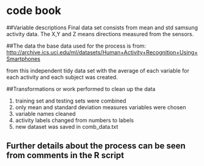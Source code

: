 # code book 
##Variable descriptions 
Final data set consists from mean and std samsung activity data. The X,Y and Z means directions measured from the sensors.

##The data 
the base data used for the process is from:
http://archive.ics.uci.edu/ml/datasets/Human+Activity+Recognition+Using+Smartphones 

from this independent tidy data set with the average of each variable for each activity and each subject was created.

##Transformations or work performed to clean up the data
1. training set and testing sets were combined
2. only mean and standard deviation measures variables were chosen
3. variable names cleaned
4. activity labels changed from numbers to labels
5. new dataset was saved in comb_data.txt

## Further details about the process can be seen from comments in the R script
